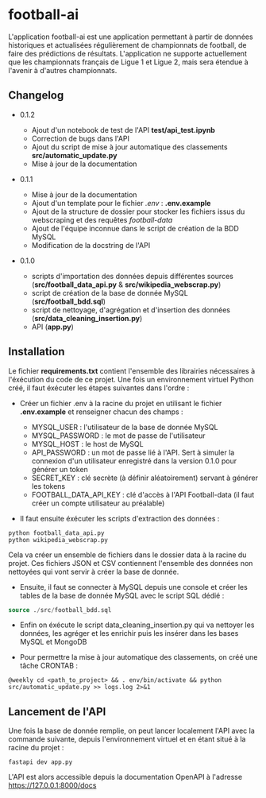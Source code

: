 # football-ai
L'application football-ai est une application permettant à partir de données historiques et actualisées régulièrement de championnats de football, de faire des prédictions de résultats. L'application ne supporte actuellement que les championnats français de Ligue 1 et Ligue 2, mais sera étendue à l'avenir à d'autres championnats.

## Changelog
* 0.1.2
    - Ajout d'un notebook de test de l'API **test/api_test.ipynb**
    - Correction de bugs dans l'API
    - Ajout du script de mise à jour automatique des classements **src/automatic_update.py**
    - Mise à jour de la documentation
    
* 0.1.1
    - Mise à jour de la documentation
    - Ajout d'un template pour le fichier *.env* : **.env.example**
    - Ajout de la structure de dossier pour stocker les fichiers issus du webscraping et des requêtes *football-data*
    - Ajout de l'équipe inconnue dans le script de création de la BDD MySQL
    - Modification de la docstring de l'API

* 0.1.0
    - scripts d'importation des données depuis différentes sources (**src/football_data_api.py** & **src/wikipedia_webscrap.py**)
    - script de création de la base de donnée MySQL (**src/football_bdd.sql**)
    - script de nettoyage, d'agrégation et d'insertion des données (**src/data_cleaning_insertion.py**)
    - API (**app.py**)


## Installation
Le fichier **requirements.txt** contient l'ensemble des librairies nécessaires à l'éxécution du code de ce projet. Une fois un environnement virtuel Python créé, il faut éxécuter les étapes suivantes dans l'ordre :

* Créer un fichier .env à la racine du projet en utilisant le fichier **.env.example** et renseigner chacun des champs :
    - MYSQL_USER : l'utilisateur de la base de donnée MySQL
    - MYSQL_PASSWORD : le mot de passe de l'utilisateur
    - MYSQL_HOST : le host de MySQL
    - API_PASSWORD : un mot de passe lié à l'API. Sert à simuler la connexion d'un utilisateur enregistré dans la version 0.1.0 pour générer un token
    - SECRET_KEY : clé secrète (à définir aléatoirement) servant à générer les tokens
    - FOOTBALL_DATA_API_KEY : clé d'accès à l'API Football-data (il faut créer un compte utilisateur au préalable)

* Il faut ensuite éxécuter les scripts d'extraction des données :
```console
python football_data_api.py
python wikipedia_webscrap.py
```
Cela va créer un ensemble de fichiers dans le dossier data à la racine du projet. Ces fichiers JSON et CSV contiennent l'ensemble des données non nettoyées qui vont servir à créer la base de donnée.

* Ensuite, il faut se connecter à MySQL depuis une console et créer les tables de la base de donnée MySQL avec le script SQL dédié :
```sql
source ./src/football_bdd.sql
```

* Enfin on éxécute le script data_cleaning_insertion.py qui va nettoyer les données, les agréger et les enrichir puis les insérer dans les bases MySQL et MongoDB

* Pour permettre la mise à jour automatique des classements, on créé une tâche CRONTAB :
```crontab
@weekly cd <path_to_project> && . env/bin/activate && python src/automatic_update.py >> logs.log 2>&1
```

## Lancement de l'API
Une fois la base de donnée remplie, on peut lancer localement l'API avec la commande suivante, depuis l'environnement virtuel et en étant situé à la racine du projet :
```console
fastapi dev app.py
```

L'API est alors accessible depuis la documentation OpenAPI à l'adresse https://127.0.0.1:8000/docs
